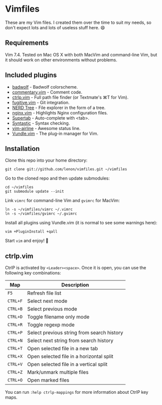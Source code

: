 # Vimfiles

These are my Vim files. I created them over the time to suit my needs, so don't
expect lots and lots of useless stuff here. :smile:

## Requirements

Vim 7.4. Tested on Mac OS X with both MacVim and command-line Vim, but it should
work on other environments without problems.

## Included plugins

 * [badwolf][badwolf] - Badwolf colorscheme.
 * [commentary.vim][commentary] - Comment code.
 * [ctrlp.vim][ctrlp] - Full path file finder (or Textmate's ⌘T for Vim).
 * [fugitive.vim][fugitive] - Git integration.
 * [NERD Tree][nerdtree] - File explorer in the form of a tree.
 * [nginx.vim][nginx.vim] - Highlights Nginx configuration files.
 * [Supertab][supertab] - Auto-complete with \<tab\>.
 * [Syntastic][syntastic] - Syntax checking.
 * [vim-airline][airline] - Awesome status line.
 * [Vundle.vim][vundle] - The plug-in manager for Vim.

## Installation

Clone this repo into your home directory:

    git clone git://github.com/lenon/vimfiles.git ~/vimfiles

Go to the cloned repo and then update submodules:

    cd ~/vimfiles
    git submodule update --init

Link `vimrc` for command-line Vim and `gvimrc` for MacVim:

    ln -s ~/vimfiles/vimrc ~/.vimrc
    ln -s ~/vimfiles/gvimrc ~/.gvimrc

Install all plugins using Vundle.vim (it is normal to see some warnings here):

    vim +PluginInstall +qall

Start `vim` and enjoy! :beer:

## ctrlp.vim

CtrlP is activated by `<Leader><space>`. Once it is open, you can use the
following key combinations:

| Map      | Description                                |
| -------- | ------------------------------------------ |
| `F5`     | Refresh file list                          |
| `CTRL+F` | Select next mode                           |
| `CTRL+B` | Select previous mode                       |
| `CTRL+D` | Toggle filename only mode                  |
| `CTRL+R` | Toggle regexp mode                         |
| `CTRL+P` | Select previous string from search history |
| `CTRL+N` | Select next string from search history     |
| `CTRL+T` | Open selected file in a new tab            |
| `CTRL+X` | Open selected file in a horizontal split   |
| `CTRL+V` | Open selected file in a vertical split     |
| `CTRL+Z` | Mark/unmark multiple files                 |
| `CTRL+O` | Open marked files                          |

You can run `:help ctrlp-mappings` for more information about CtrlP key maps.

[badwolf]: https://github.com/sjl/badwolf
[commentary]: https://github.com/tpope/vim-commentary
[ctrlp]: https://github.com/kien/ctrlp.vim
[fugitive]: https://github.com/tpope/vim-fugitive
[nerdtree]: https://github.com/scrooloose/nerdtree
[nginx.vim]: http://www.vim.org/scripts/script.php?script_id=1886
[supertab]: https://github.com/ervandew/supertab
[syntastic]: https://github.com/scrooloose/syntastic
[airline]: https://github.com/bling/vim-airline
[vundle]: https://github.com/gmarik/Vundle.vim
